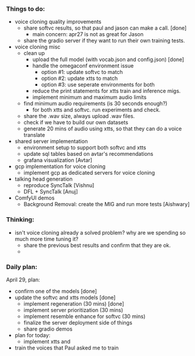 ### Things to do:

- voice cloning quality improvements
    - share softvc results, so that paul and jason can make a call. [done]
        - main concern: apr27 is not as great for Jason
	- share the gradio server if they want to run their own training tests. 
- voice cloning misc
    - clean up
        - upload the full model (with vocab.json and config.json) [done]
        - handle the omegaconf environment issue
            - option #1: update softvc to match 
            - option #2: update xtts to match
            - option #3: use seperate environments for both
        - reduce the print statements for xtts train and inference migs.
        - implement minimum and maximum audio limits
    - find minimum audio requirements (is 30 seconds enough?)
        - for both xtts and softvc. run experiments and check.
    - share the .wav size, always upload .wav files.
	- check if we have to build our own datasets
	- generate 20 mins of audio using xtts, so that they can do a voice translate
- shared server implementation
    - environment setup to support both softvc and xtts 
    - update sql tables based on avtar's recommendations
	- grafana visualization [Avtar]
- gcp implementation for voice cloning
    - implement gcp as dedicated servers for voice cloning
- talking head generation
	- reproduce SyncTalk [Vishnu]
	- DFL + SyncTalk [Anuj]
- ComfyUI demos
	- Background Removal: create the MIG and run more tests [Aishwary]

### Thinking:
- isn't voice cloning already a solved problem? why are we spending so much more time tuning it?
    - share the previous best results and confirm that they are ok.
    - 

### Daily plan:

April 29, plan:
- confirm one of the models [done]
- update the softvc and xtts models [done]
    - implement regeneration (30 mins) [done]
    - implement server prioritization (30 mins)
    - implement resemble enhance for softvc (30 mins)
    - finalize the server deployment side of things
    - share gradio demos
- plan for today:
    - implement xtts and 
- train the voices that Paul asked me to train